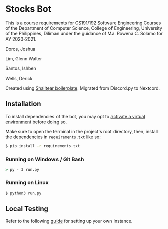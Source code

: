 # Stocks Bot
This is a course requirements for CS191/192 Software Engineering Courses of the Department of Computer Science, College of Engineering, University of the Philippines, Diliman under the guidance of Ma. Rowena C. Solamo for AY 2020-2021.

Doros, Joshua

Lim, Glenn Walter

Santos, Ishben

Wells, Derick

Created using [Shalltear boilerplate](https://github.com/lickorice/shalltear). Migrated from Discord.py to Nextcord.

## Installation
To install dependencies of the bot, you may opt to [activate a virtual environment](https://packaging.python.org/guides/installing-using-pip-and-virtual-environments/) before doing so.

Make sure to open the terminal in the project's root directory, then, install the dependencies in `requirements.txt` like so:

```bash
$ pip install -r requirements.txt
```

### Running on Windows / Git Bash

```cmd
> py - 3 run.py
```

### Running on Linux

```bash
$ python3 run.py
```

## Local Testing

Refer to the following [guide](https://nextcord.readthedocs.io/en/stable/discord.html) for setting up your own instance.
